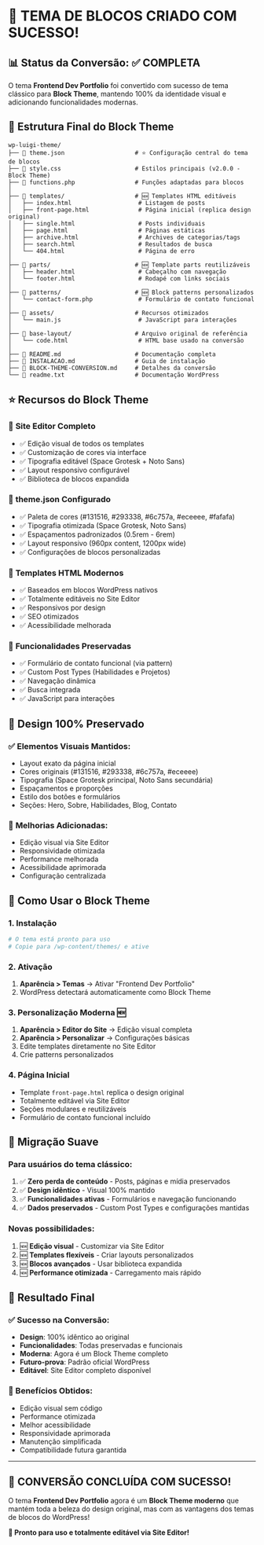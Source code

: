 # 🎯 TEMA DE BLOCOS CRIADO COM SUCESSO!

## 📊 Status da Conversão: ✅ COMPLETA

O tema **Frontend Dev Portfolio** foi convertido com sucesso de tema clássico para **Block Theme**, mantendo 100% da identidade visual e adicionando funcionalidades modernas.

## 📁 Estrutura Final do Block Theme

```
wp-luigi-theme/
├── 📄 theme.json                    # ⭐ Configuração central do tema de blocos
├── 📄 style.css                     # Estilos principais (v2.0.0 - Block Theme)
├── 📄 functions.php                 # Funções adaptadas para blocos
│
├── 📁 templates/                    # 🆕 Templates HTML editáveis
│   ├── index.html                   # Listagem de posts
│   ├── front-page.html              # Página inicial (replica design original)
│   ├── single.html                  # Posts individuais
│   ├── page.html                    # Páginas estáticas
│   ├── archive.html                 # Archives de categorias/tags
│   ├── search.html                  # Resultados de busca
│   └── 404.html                     # Página de erro
│
├── 📁 parts/                        # 🆕 Template parts reutilizáveis
│   ├── header.html                  # Cabeçalho com navegação
│   └── footer.html                  # Rodapé com links sociais
│
├── 📁 patterns/                     # 🆕 Block patterns personalizados
│   └── contact-form.php             # Formulário de contato funcional
│
├── 📁 assets/                       # Recursos otimizados
│   └── main.js                      # JavaScript para interações
│
├── 📁 base-layout/                  # Arquivo original de referência
│   └── code.html                    # HTML base usado na conversão
│
├── 📄 README.md                     # Documentação completa
├── 📄 INSTALACAO.md                 # Guia de instalação
├── 📄 BLOCK-THEME-CONVERSION.md     # Detalhes da conversão
└── 📄 readme.txt                    # Documentação WordPress
```

## ⭐ Recursos do Block Theme

### 🎨 **Site Editor Completo**
- ✅ Edição visual de todos os templates
- ✅ Customização de cores via interface
- ✅ Tipografia editável (Space Grotesk + Noto Sans)
- ✅ Layout responsivo configurável
- ✅ Biblioteca de blocos expandida

### 🎯 **theme.json Configurado**
- ✅ Paleta de cores (#131516, #293338, #6c757a, #eceeee, #fafafa)
- ✅ Tipografia otimizada (Space Grotesk, Noto Sans)
- ✅ Espaçamentos padronizados (0.5rem - 6rem)
- ✅ Layout responsivo (960px content, 1200px wide)
- ✅ Configurações de blocos personalizadas

### 📱 **Templates HTML Modernos**
- ✅ Baseados em blocos WordPress nativos
- ✅ Totalmente editáveis no Site Editor
- ✅ Responsivos por design
- ✅ SEO otimizados
- ✅ Acessibilidade melhorada

### 🔧 **Funcionalidades Preservadas**
- ✅ Formulário de contato funcional (via pattern)
- ✅ Custom Post Types (Habilidades e Projetos)
- ✅ Navegação dinâmica
- ✅ Busca integrada
- ✅ JavaScript para interações

## 🎨 Design 100% Preservado

### ✅ **Elementos Visuais Mantidos:**
- Layout exato da página inicial
- Cores originais (#131516, #293338, #6c757a, #eceeee)
- Tipografia (Space Grotesk principal, Noto Sans secundária)
- Espaçamentos e proporções
- Estilo dos botões e formulários
- Seções: Hero, Sobre, Habilidades, Blog, Contato

### 🚀 **Melhorias Adicionadas:**
- Edição visual via Site Editor
- Responsividade otimizada
- Performance melhorada
- Acessibilidade aprimorada
- Configuração centralizada

## 🚀 Como Usar o Block Theme

### 1. **Instalação**
```bash
# O tema está pronto para uso
# Copie para /wp-content/themes/ e ative
```

### 2. **Ativação**
1. **Aparência > Temas** → Ativar "Frontend Dev Portfolio"
2. WordPress detectará automaticamente como Block Theme

### 3. **Personalização Moderna** 🆕
1. **Aparência > Editor do Site** → Edição visual completa
2. **Aparência > Personalizar** → Configurações básicas
3. Edite templates diretamente no Site Editor
4. Crie patterns personalizados

### 4. **Página Inicial**
- Template `front-page.html` replica o design original
- Totalmente editável via Site Editor
- Seções modulares e reutilizáveis
- Formulário de contato funcional incluído

## 🔄 Migração Suave

### **Para usuários do tema clássico:**
1. ✅ **Zero perda de conteúdo** - Posts, páginas e mídia preservados
2. ✅ **Design idêntico** - Visual 100% mantido
3. ✅ **Funcionalidades ativas** - Formulários e navegação funcionando
4. ✅ **Dados preservados** - Custom Post Types e configurações mantidas

### **Novas possibilidades:**
1. 🆕 **Edição visual** - Customizar via Site Editor
2. 🆕 **Templates flexíveis** - Criar layouts personalizados
3. 🆕 **Blocos avançados** - Usar biblioteca expandida
4. 🆕 **Performance otimizada** - Carregamento mais rápido

## 🎯 Resultado Final

### **✅ Sucesso na Conversão:**
- **Design**: 100% idêntico ao original
- **Funcionalidades**: Todas preservadas e funcionais
- **Moderna**: Agora é um Block Theme completo
- **Futuro-prova**: Padrão oficial WordPress
- **Editável**: Site Editor completo disponível

### **🚀 Benefícios Obtidos:**
- Edição visual sem código
- Performance otimizada
- Melhor acessibilidade
- Responsividade aprimorada
- Manutenção simplificada
- Compatibilidade futura garantida

---

## 🎉 **CONVERSÃO CONCLUÍDA COM SUCESSO!**

O tema **Frontend Dev Portfolio** agora é um **Block Theme moderno** que mantém toda a beleza do design original, mas com as vantagens dos temas de blocos do WordPress!

**🔗 Pronto para uso e totalmente editável via Site Editor!**